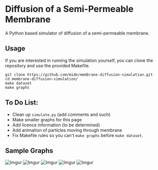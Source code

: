 Diffusion of a Semi-Permeable Membrane
======================================

A Python based simulator of diffusion of a semi-permeable membrane.

Usage
-----
If you are interested in running the simulation yourself, you can clone the repository and use the provided Makefile.

    git clone https://github.com/mide/membrane-diffusion-simulation.git
    cd membrane-diffusion-simulation/
    make dataset
    make graphs    

To Do List:
-----------
- Clean up `simulate.py` (add comments and such)
- Make smaller graphs for this page
- Add licence information (to be determined)
- Add animation of particles moving through membrane 
- Fix Makefile rules so you can't `make graphs` before `make dataset`.

Sample Graphs
-------------
![Imgur](http://i.imgur.com/klXIhObl.png)
![Imgur](http://i.imgur.com/LxlKElEl.png)
![Imgur](http://i.imgur.com/1WKVv0Xl.png)
![Imgur](http://i.imgur.com/vjOrfNBl.png)
![Imgur](http://i.imgur.com/kFGzu6Xl.png)

